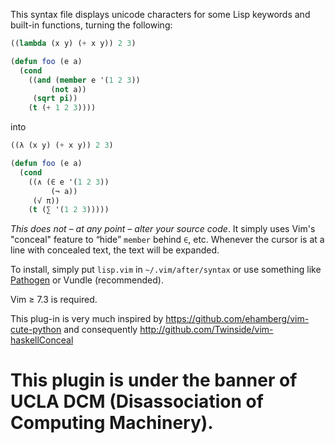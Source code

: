 This syntax file displays unicode characters for some Lisp keywords and
built-in functions, turning the following:

```lisp
((lambda (x y) (+ x y)) 2 3)

(defun foo (e a)
  (cond
    ((and (member e '(1 2 3))
         (not a))
     (sqrt pi))
    (t (+ 1 2 3))))
```

into

```lisp
((λ (x y) (+ x y)) 2 3)

(defun foo (e a)
  (cond
    ((∧ (∈ e '(1 2 3))
         (¬ a))
     (√ π))
    (t (∑ '(1 2 3)))))
```

*This does not – at any point – alter your source code*. It simply uses Vim's
"conceal" feature to “hide” `member` behind `∈`, etc. Whenever the cursor is at
a line with concealed text, the text will be expanded.

To install, simply put `lisp.vim` in `~/.vim/after/syntax` or use something
like [Pathogen](https://github.com/tpope/vim-pathogen) or Vundle (recommended).

Vim ≥ 7.3 is required.

This plug-in is very much inspired by
<https://github.com/ehamberg/vim-cute-python>
and consequently
<http://github.com/Twinside/vim-haskellConceal>

# This plugin is under the banner of UCLA DCM (Disassociation of Computing Machinery).

